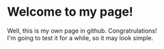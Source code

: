# Welcome to my page!
Well, this is my own page in github. Congratrulations!  
I'm going to test it for a while, so it may look simple.
